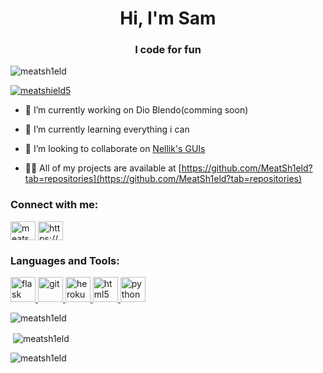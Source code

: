 <h1 align="center">Hi, I'm Sam</h1>
<h3 align="center">I code for fun</h3>

<p align="left"> <img src="https://komarev.com/ghpvc/?username=meatsh1eld&label=Profile%20views&color=1d1dc3&style=flat-square" alt="meatsh1eld" /> </p>

<p align="left"> <a href="https://twitter.com/meatshield5" target="blank"><img src="https://img.shields.io/twitter/follow/meatshield5?logo=twitter&style=for-the-badge" alt="meatshield5" /></a> </p>

- 🔨 I’m currently working on Dio Blendo(comming soon)

- 🌱 I’m currently learning everything i can

- 👯 I’m looking to collaborate on [Nellik's GUIs](https://github.com/MeatSh1eld/Nellik-s-HighDef-GUIs)

- 👨‍💻 All of my projects are available at [https://github.com/MeatSh1eld?tab=repositories](https://github.com/MeatSh1eld?tab=repositories)

<h3 align="left">Connect with me:</h3>
<p align="left">
<a href="https://twitter.com/meatshield5" target="blank"><img align="center" src="https://cdn.jsdelivr.net/npm/simple-icons@3.0.1/icons/twitter.svg" alt="meatshield5" height="30" width="40" /></a>
<a href="https://discord.gg/https://discord.gg/u3RSwjn" target="blank"><img align="center" src="https://cdn.jsdelivr.net/npm/simple-icons@3.0.1/icons/discord.svg" alt="https://discord.gg/u3RSwjn" height="30" width="40" /></a>
</p>

<h3 align="left">Languages and Tools:</h3>
<p align="left"> <a href="https://flask.palletsprojects.com/" target="_blank"> <img src="https://www.vectorlogo.zone/logos/pocoo_flask/pocoo_flask-icon.svg" alt="flask" width="40" height="40"/> </a> <a href="https://git-scm.com/" target="_blank"> <img src="https://www.vectorlogo.zone/logos/git-scm/git-scm-icon.svg" alt="git" width="40" height="40"/> </a> <a href="https://heroku.com" target="_blank"> <img src="https://www.vectorlogo.zone/logos/heroku/heroku-icon.svg" alt="heroku" width="40" height="40"/> </a> <a href="https://www.w3.org/html/" target="_blank"> <img src="https://devicons.github.io/devicon/devicon.git/icons/html5/html5-original-wordmark.svg" alt="html5" width="40" height="40"/> </a> <a href="https://www.python.org" target="_blank"> <img src="https://devicons.github.io/devicon/devicon.git/icons/python/python-original.svg" alt="python" width="40" height="40"/> </a> </p>

<p><img align="center" src="https://github-readme-stats.vercel.app/api/top-langs?username=meatsh1eld&show_icons=true&theme=dark&hide_border=true&locale=en&layout=compact" alt="meatsh1eld" /></p>

<p>&nbsp;<img align="center" src="https://github-readme-stats.vercel.app/api?username=meatsh1eld&show_icons=true&theme=dark&hide_border=true&locale=en" alt="meatsh1eld" /></p>

<p><img align="center" src="https://github-readme-streak-stats.herokuapp.com/?user=meatsh1eld&theme=dark" alt="meatsh1eld" /></p>
